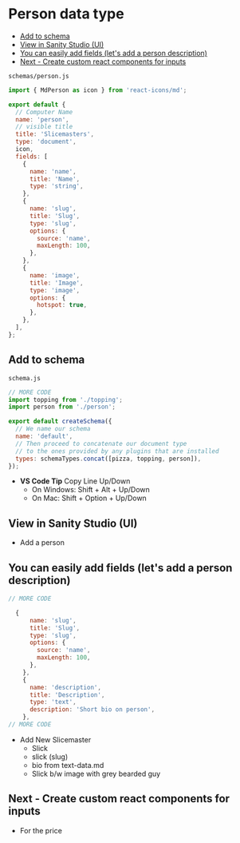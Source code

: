 # Person data type
<!-- MarkdownTOC -->

- [Add to schema](#add-to-schema)
- [View in Sanity Studio \(UI\)](#view-in-sanity-studio-ui)
- [You can easily add fields \(let's add a person description\)](#you-can-easily-add-fields-lets-add-a-person-description)
- [Next - Create custom react components for inputs](#next---create-custom-react-components-for-inputs)

<!-- /MarkdownTOC -->

`schemas/person.js`

```js
import { MdPerson as icon } from 'react-icons/md';

export default {
  // Computer Name
  name: 'person',
  // visible title
  title: 'Slicemasters',
  type: 'document',
  icon,
  fields: [
    {
      name: 'name',
      title: 'Name',
      type: 'string',
    },
    {
      name: 'slug',
      title: 'Slug',
      type: 'slug',
      options: {
        source: 'name',
        maxLength: 100,
      },
    },
    {
      name: 'image',
      title: 'Image',
      type: 'image',
      options: {
        hotspot: true,
      },
    },
  ],
};

```

## Add to schema
`schema.js`

```js
// MORE CODE
import topping from './topping';
import person from './person';

export default createSchema({
  // We name our schema
  name: 'default',
  // Then proceed to concatenate our document type
  // to the ones provided by any plugins that are installed
  types: schemaTypes.concat([pizza, topping, person]),
});
```

* **VS Code Tip** Copy Line Up/Down
    - On Windows: Shift + Alt + Up/Down
    - On Mac: Shift + Option + Up/Down

## View in Sanity Studio (UI)
* Add a person

## You can easily add fields (let's add a person description)

```js
// MORE CODE

  {
      name: 'slug',
      title: 'Slug',
      type: 'slug',
      options: {
        source: 'name',
        maxLength: 100,
      },
    },
    {
      name: 'description',
      title: 'Description',
      type: 'text',
      description: 'Short bio on person',
    },
// MORE CODE
```

* Add New Slicemaster
  - Slick
  - slick (slug)
  - bio from text-data.md
  - Slick b/w image with grey bearded guy
  
## Next - Create custom react components for inputs
* For the price
